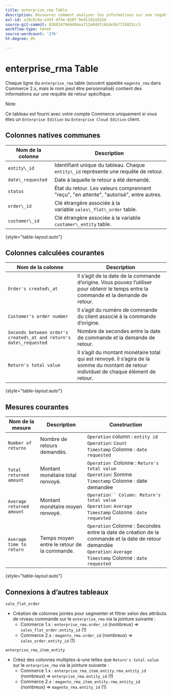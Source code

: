 ```yaml
---
title: enterprise_rma Table
description: Découvrez comment analyser les informations sur une requête de retour spécifique.
exl-id: a19cbc9a-e34f-4f4e-820f-9e413d1a552d
source-git-commit: 82882479d4d6bea712e8dd7c6b2e5b7715022cc3
workflow-type: tm+mt
source-wordcount: '276'
ht-degree: 0%

---
```


# enterprise_rma Table

Chaque ligne du `enterprise_rma` table (souvent appelée `magento_rma` dans Commerce 2.x, mais le nom peut être personnalisé) contient des informations sur une requête de retour spécifique.

>[!NOTE]
>
>Ce tableau est fourni avec votre compte Commerce uniquement si vous êtes un `Enterprise Edition` ou `Enterprise Cloud Edition` client.

## Colonnes natives communes

| **Nom de la colonne** | **Description** |
|---|---|
| `entity\_id` | Identifiant unique du tableau. Chaque `entity\_id` représente une requête de retour. |
| `date\_requested` | Date à laquelle le retour a été demandé. |
| `status` | État du retour. Les valeurs comprennent &quot;reçu&quot;, &quot;en attente&quot;, &quot;autorisé&quot;, entre autres. |
| `order\_id` | Clé étrangère associée à la variable `sales\_flat\_order` table. |
| `customer\_id` | Clé étrangère associée à la variable `customer\_entity` table. |

{style=&quot;table-layout:auto&quot;}

## Colonnes calculées courantes

| **Nom de la colonne** | **Description** |
|---|---|
| `Order's created\_at` | Il s’agit de la date de la commande d’origine. Vous pouvez l’utiliser pour obtenir le temps entre la commande et la demande de retour. |
| `Customer's order number` | Il s’agit du numéro de commande du client associé à la commande d’origine. |
| `Seconds between order's created\_at and return's date\_requested` | Nombre de secondes entre la date de commande et la demande de retour. |
| `Return's total value` | Il s’agit du montant monétaire total qui est renvoyé. Il s’agira de la somme du montant de retour individuel de chaque élément de retour. |

{style=&quot;table-layout:auto&quot;}

## Mesures courantes

| **Nom de la mesure** | **Description** | **Construction** |
|---|---|---|
| `Number of returns` | Nombre de retours demandés. | `Operation` column : `entity id`<br>`Operation`: `Count`<br>`Timestamp` Colonne : `date requested` |
| `Total returned amount` | Montant monétaire total renvoyé. | `Operation `Colonne : `Return's total value`<br>`Operation`: Somme<br>`Timestamp` Colonne : date demandée |
| `Average returned amount` | Montant monétaire moyen renvoyé. | `Operation`` Column: Return's total value`<br>`Operation`: `Average`<br>`Timestamp` Colonne : `date requested` |
| `Average time to return` | Temps moyen entre le retour de la commande. | `Operation` Colonne : Secondes entre la date de création de la commande et la date de retour demandée<br>`Operation`: `Average`<br>`Timestamp` Colonne : `date requested` |

{style=&quot;table-layout:auto&quot;}

## Connexions à d’autres tableaux

`sale_flat_order`

* Création de colonnes jointes pour segmenter et filtrer selon des attributs de niveau commande sur le `enterprise_rma` via la jointure suivante :
   * Commerce 1.x : `enterprise_rma.order_id` (nombreux) => `sales_flat_order.entity_id` (1)
   * Commerce 2.x : `magento_rma.order_id` (nombreux) => `sales_order.entity_id` (1)

`enterprise_rma_item_entity`

* Créez des colonnes multiples-à-une telles que `Return's total value` sur le `enterprise_rma` via la jointure suivante :
   * Commerce 1.x : `enterprise_rma_item_entity.rma_entity_id` (nombreux) => `enterprise_rma.entity_id` (1)
   * Commerce 2.x : `magento_rma_item_entity.rma_entity_id ` (nombreux) => `magento_rma.entity_id` (1)
